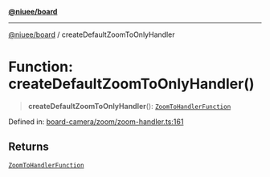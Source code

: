 [**@niuee/board**](../README.md)

***

[@niuee/board](../globals.md) / createDefaultZoomToOnlyHandler

# Function: createDefaultZoomToOnlyHandler()

> **createDefaultZoomToOnlyHandler**(): [`ZoomToHandlerFunction`](../type-aliases/ZoomToHandlerFunction.md)

Defined in: [board-camera/zoom/zoom-handler.ts:161](https://github.com/niuee/board/blob/e6c1edcccf6525a0cc9088782c7c4653e837f533/src/board-camera/zoom/zoom-handler.ts#L161)

## Returns

[`ZoomToHandlerFunction`](../type-aliases/ZoomToHandlerFunction.md)
